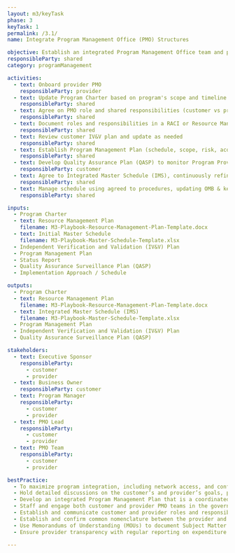 ```yaml
---
layout: m3/keyTask
phase: 3
keyTask: 1
permalink: /3.1/
name: Integrate Program Management Office (PMO) Structures

objective: Establish an integrated Program Management Office team and process to manage and oversee the activities shared by the customer and provider throughout the migration.
responsibleParty: shared
category: programManagement

activities:
  - text: Onboard provider PMO 
    responsibleParty: provider
  - text: Update Program Charter based on program's scope and timeline changes
    responsibleParty: shared
  - text: Agree on PMO role and shared responsibilities (customer vs provider)
    responsibleParty: shared
  - text: Document roles and responsibilities in a RACI or Resource Management Plan
    responsibleParty: shared
  - text: Review customer IV&V plan and update as needed
    responsibleParty: shared
  - text: Establish Program Management Plan (schedule, scope, risk, acquisition, cost, communications, QA)
    responsibleParty: shared
  - text: Develop Quality Assurance Plan (QASP) to monitor Program Provider metrics
    responsibleParty: customer
  - text: Agree to Integrated Master Schedule (IMS), continuously refine throughout Phase 3
    responsibleParty: shared
  - text: Manage schedule using agreed to procedures, updating OMB & key stakeholders as needed
    responsibleParty: shared

inputs:
  - Program Charter
  - text: Resource Management Plan
    filename: M3-Playbook-Resource-Management-Plan-Template.docx
  - text: Initial Master Schedule
    filename: M3-Playbook-Master-Schedule-Template.xlsx
  - Independent Verification and Validation (IV&V) Plan 
  - Program Management Plan
  - Status Report
  - Quality Assurance Surveillance Plan (QASP)
  - Implementation Approach / Schedule

outputs:
  - Program Charter
  - text: Resource Management Plan
    filename: M3-Playbook-Resource-Management-Plan-Template.docx
  - text: Integrated Master Schedule (IMS)
    filename: M3-Playbook-Master-Schedule-Template.xlsx
  - Program Management Plan
  - Independent Verification and Validation (IV&V) Plan 
  - Quality Assurance Surveillance Plan (QASP)

stakeholders:
  - text: Executive Sponsor
    responsibleParty:
      - customer
      - provider
  - text: Business Owner
    responsibleParty: customer
  - text: Program Manager
    responsibleParty:
      - customer
      - provider
  - text: PMO Lead
    responsibleParty:
      - customer
      - provider
  - text: PMO Team
    responsibleParty:
      - customer
      - provider

bestPractice:
  - To maximize program integration, including network access, and conferencing needs for large agencies and for complex implementations involving segregated business processes, teams should be co-located to ensure ease of communication, collaboration, and problem solving
  - Hold detailed discussions on the customer’s and provider’s goals, processes that will be migrated, systems, and program close-out roles and responsibilities early on
  - Develop an integrated Program Management Plan that is a coordinated view of activities from the customer and provider and takes specific customer needs into consideration
  - Staff and engage both customer and provider PMO teams in the governance process to prevent governance gaps and disruptions to the flow of information
  - Establish and communicate customer and provider roles and responsibilities through written agreements
  - Establish and confirm common nomenclature between the provider and customer organizations to ensure clear and concise communication throughout Phases 3 and 4 
  - Use Memorandums of Understanding (MOUs) to document Subject Matter Experts (SMEs) commitment and maintain accountability for participating in Fit-Gap sessions
  - Ensure provider transparency with regular reporting on expenditure to date 

---
```

